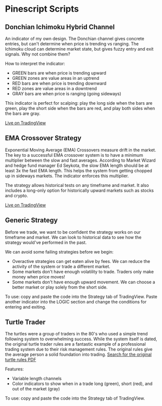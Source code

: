 # Pinescript Scripts

## Donchian Ichimoku Hybrid Channel

An indicator of my own design. The Donchian channel gives concrete entries, but can't determine when price is trending vs ranging. The Ichimoku cloud can determine market state, but gives fuzzy entry and exit signals. Why not combine them?

How to interpret the indicator:
* GREEN bars are when price is trending upward
* GREEN zones are value areas in an uptrend
* RED bars are when price is trending downward
* RED zones are value areas in a downtrend
* GRAY bars are when price is ranging (going sideways)

This indicator is perfect for scalping: play the long side when the bars are green, play the short side when the bars are red, and play both sides when the bars are gray.

[Live on TradingView](https://www.tradingview.com/script/5Ow827uB-Donchian-Ichimoku-Hybrid/)

## EMA Crossover Strategy

Exponential Moving Average (EMA) Crossovers measure drift in the market. The key to a successful EMA crossover system is to have a minimum multiplier between the slow and fast averages. According to Market Wizard and hedge fund manager Ed Seykota, the slow EMA length should be at least 3x the fast EMA length. This helps the system from getting chopped up in sideways markets. The indicator enforces this multiplier.

The strategy allows historical tests on any timeframe and market. It also includes a long-only option for historically upward markets such as stocks and crypto.

[Live on TradingView](https://www.tradingview.com/script/sxJejjdy-EMA-Crossover-Strategy/)

## Generic Strategy

Before we trade, we want to be confident the strategy works on our timeframe and market. We can look to historical data to see how the strategy would've performed in the past.

We can avoid some failing strategies before we begin:
* Overactive strategies can get eaten alive by fees. We can reduce the activity of the system or trade a different market.
* Some markets don't have enough volatility to trade. Traders only make money when price moves!
* Some markets don't have enough upward movement. We can choose a better market or play solely from the short side.

To use: copy and paste the code into the Strategy tab of TradingView. Paste another indicator into the LOGIC section and change the conditions for entering and exiting.

## Turtle Trader

The turtles were a group of traders in the 80's who used a simple trend following system to overwhelming success. While the system itself is dated, the original turtle trader rules are a fantastic example of a professional trading system due to their risk management rules. The original rules give the average person a solid foundation into trading. [Search for the original turtle rules PDF](https://duckduckgo.com/?q=turtle+trader+pdf)

Features:
* Variable length channels
* Color indicators to show when in a trade long (green), short (red), and out of the market (gray)

To use: copy and paste the code into the Strategy tab of TradingView.

